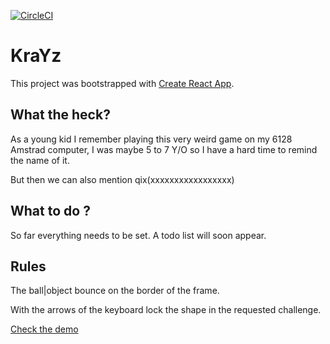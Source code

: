 [![CircleCI](https://circleci.com/gh/dredtrake/krayz/tree/main.svg?style=svg)](https://circleci.com/gh/dredtrake/krayz/tree/main)

# KraYz

This project was bootstrapped with [Create React App](https://github.com/facebook/create-react-app).

## What the heck?

As a young kid I remember playing this very weird game on my 6128 Amstrad computer, I was maybe 5 to 7 Y/O so I have a hard time to remind the name of it.

But then we can also mention qix(xxxxxxxxxxxxxxxxx)

## What to do ?

So far everything needs to be set. A todo list will soon appear.

## Rules

The ball|object bounce on the border of the frame.

With the arrows of the keyboard lock the shape in the requested challenge.

[Check the demo](https://dredtrake.github.io/krayz/)
